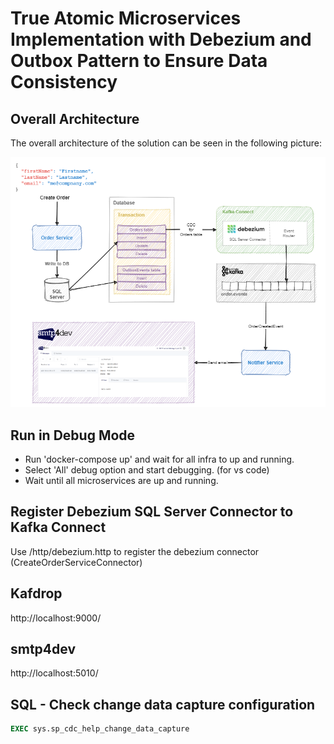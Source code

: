 # True Atomic Microservices Implementation with Debezium and Outbox Pattern to Ensure Data Consistency

## Overall Architecture

The overall architecture of the solution can be seen in the following picture:

![Overall Architecture](./docs/architecture.png)

## Run in Debug Mode

* Run 'docker-compose up' and wait for all infra to up and running.
* Select 'All' debug option and start debugging. (for vs code)
* Wait until all microservices are up and running.

## Register Debezium SQL Server Connector to Kafka Connect

Use /http/debezium.http to register the debezium connector (CreateOrderServiceConnector)

## Kafdrop

http://localhost:9000/

## smtp4dev
http://localhost:5010/

## SQL - Check change data capture configuration

```sql
EXEC sys.sp_cdc_help_change_data_capture
```
